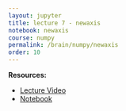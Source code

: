 ```yaml
---
layout: jupyter
title: lecture 7 - newaxis
notebook: newaxis
course: numpy
permalink: /brain/numpy/newaxis
order: 10
---
```


**Resources:**
- [Lecture Video](https://youtu.be/V9wO0nNxn80?feature=shared)
- [Notebook](/assets/notebooks/newaxis.ipynb)
